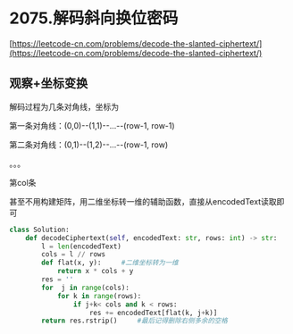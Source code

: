 # 2075.解码斜向换位密码

[https://leetcode-cn.com/problems/decode-the-slanted-ciphertext/](https://leetcode-cn.com/problems/decode-the-slanted-ciphertext/)

## 观察+坐标变换

解码过程为几条对角线，坐标为

第一条对角线：(0,0)--(1,1)--...--(row-1, row-1)

第二条对角线：(0,1)--(1,2)--...--(row-1, row)

。。。

第col条

甚至不用构建矩阵，用二维坐标转一维的辅助函数，直接从encodedText读取即可



```python
class Solution:
    def decodeCiphertext(self, encodedText: str, rows: int) -> str:
        l = len(encodedText)
        cols = l // rows
        def flat(x, y):		#二维坐标转为一维
            return x * cols + y
        res = ''
        for  j in range(cols):
            for k in range(rows):
                if j+k< cols and k < rows:
                    res += encodedText[flat(k, j+k)] 
        return res.rstrip()		#最后记得删除右侧多余的空格
```

